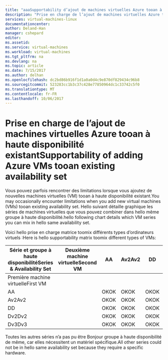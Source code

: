```yaml
---
title: "aaaSupportability d’ajout de machines virtuelles Azure tooan à haute disponibilité existant | Documents Microsoft"
description: "Prise en charge de l’ajout de machines virtuelles Azure tooan à haute disponibilité existant."
services: virtual-machines-linux
documentationcenter: 
author: Deland-Han
manager: cshepard
editor: 
ms.assetid: 
ms.service: virtual-machines
ms.workload: virtual-machines
ms.tgt_pltfrm: na
ms.devlang: na
ms.topic: article
ms.date: 7/15/2017
ms.author: delhan
ms.openlocfilehash: dc2bd86b916f1d1a0a0d4c9e870df829434c96b8
ms.sourcegitcommit: 523283cc1b3c37c428e77850964dc1c33742c5f0
ms.translationtype: MT
ms.contentlocale: fr-FR
ms.lasthandoff: 10/06/2017
---
```

# <a name="supportability-of-adding-azure-vms-tooan-existing-availability-set"></a><span data-ttu-id="1622d-103">Prise en charge de l’ajout de machines virtuelles Azure tooan à haute disponibilité existant</span><span class="sxs-lookup"><span data-stu-id="1622d-103">Supportability of adding Azure VMs tooan existing availability set</span></span>

<span data-ttu-id="1622d-104">Vous pouvez parfois rencontrer des limitations lorsque vous ajoutez de nouvelles machines virtuelles (VM) tooan à haute disponibilité existant.</span><span class="sxs-lookup"><span data-stu-id="1622d-104">You may occasionally encounter limitations when you add new virtual machines (VMs) tooan existing availability set.</span></span> <span data-ttu-id="1622d-105">Hello suivant détaille graphique les séries de machines virtuelles que vous pouvez combiner dans hello même groupe à haute disponibilité.</span><span class="sxs-lookup"><span data-stu-id="1622d-105">hello following chart details which VM series you can mix in hello same availability set.</span></span>

<span data-ttu-id="1622d-106">Voici hello prise en charge matrice toomix différents types d’ordinateurs virtuels :</span><span class="sxs-lookup"><span data-stu-id="1622d-106">Here is hello supportability matrix toomix different types of VMs:</span></span>

<span data-ttu-id="1622d-107">Série et groupe à haute disponibilité</span><span class="sxs-lookup"><span data-stu-id="1622d-107">Series & Availability Set</span></span>|<span data-ttu-id="1622d-108">Deuxième machine virtuelle</span><span class="sxs-lookup"><span data-stu-id="1622d-108">Second VM</span></span>|<span data-ttu-id="1622d-109">A</span><span class="sxs-lookup"><span data-stu-id="1622d-109">A</span></span>|<span data-ttu-id="1622d-110">Av2</span><span class="sxs-lookup"><span data-stu-id="1622d-110">Av2</span></span>|<span data-ttu-id="1622d-111">D</span><span class="sxs-lookup"><span data-stu-id="1622d-111">D</span></span>|<span data-ttu-id="1622d-112">Dv2</span><span class="sxs-lookup"><span data-stu-id="1622d-112">Dv2</span></span>|<span data-ttu-id="1622d-113">Dv3</span><span class="sxs-lookup"><span data-stu-id="1622d-113">Dv3</span></span>|
|---|---|---|---|---|---|---|
|<span data-ttu-id="1622d-114">Première machine virtuelle</span><span class="sxs-lookup"><span data-stu-id="1622d-114">First VM</span></span>|||||||
|<span data-ttu-id="1622d-115">A</span><span class="sxs-lookup"><span data-stu-id="1622d-115">A</span></span>||<span data-ttu-id="1622d-116">OK</span><span class="sxs-lookup"><span data-stu-id="1622d-116">OK</span></span>|<span data-ttu-id="1622d-117">OK</span><span class="sxs-lookup"><span data-stu-id="1622d-117">OK</span></span>|<span data-ttu-id="1622d-118">OK</span><span class="sxs-lookup"><span data-stu-id="1622d-118">OK</span></span>|<span data-ttu-id="1622d-119">OK</span><span class="sxs-lookup"><span data-stu-id="1622d-119">OK</span></span>|<span data-ttu-id="1622d-120">OK</span><span class="sxs-lookup"><span data-stu-id="1622d-120">OK</span></span>|
|<span data-ttu-id="1622d-121">Av2</span><span class="sxs-lookup"><span data-stu-id="1622d-121">Av2</span></span>||<span data-ttu-id="1622d-122">OK</span><span class="sxs-lookup"><span data-stu-id="1622d-122">OK</span></span>|<span data-ttu-id="1622d-123">OK</span><span class="sxs-lookup"><span data-stu-id="1622d-123">OK</span></span>|<span data-ttu-id="1622d-124">OK</span><span class="sxs-lookup"><span data-stu-id="1622d-124">OK</span></span>|<span data-ttu-id="1622d-125">OK</span><span class="sxs-lookup"><span data-stu-id="1622d-125">OK</span></span>|<span data-ttu-id="1622d-126">OK</span><span class="sxs-lookup"><span data-stu-id="1622d-126">OK</span></span>|
|<span data-ttu-id="1622d-127">D</span><span class="sxs-lookup"><span data-stu-id="1622d-127">D</span></span>||<span data-ttu-id="1622d-128">OK</span><span class="sxs-lookup"><span data-stu-id="1622d-128">OK</span></span>|<span data-ttu-id="1622d-129">OK</span><span class="sxs-lookup"><span data-stu-id="1622d-129">OK</span></span>|<span data-ttu-id="1622d-130">OK</span><span class="sxs-lookup"><span data-stu-id="1622d-130">OK</span></span>|<span data-ttu-id="1622d-131">OK</span><span class="sxs-lookup"><span data-stu-id="1622d-131">OK</span></span>|<span data-ttu-id="1622d-132">OK</span><span class="sxs-lookup"><span data-stu-id="1622d-132">OK</span></span>|
|<span data-ttu-id="1622d-133">Dv2</span><span class="sxs-lookup"><span data-stu-id="1622d-133">Dv2</span></span>||<span data-ttu-id="1622d-134">OK</span><span class="sxs-lookup"><span data-stu-id="1622d-134">OK</span></span>|<span data-ttu-id="1622d-135">OK</span><span class="sxs-lookup"><span data-stu-id="1622d-135">OK</span></span>|<span data-ttu-id="1622d-136">OK</span><span class="sxs-lookup"><span data-stu-id="1622d-136">OK</span></span>|<span data-ttu-id="1622d-137">OK</span><span class="sxs-lookup"><span data-stu-id="1622d-137">OK</span></span>|<span data-ttu-id="1622d-138">OK</span><span class="sxs-lookup"><span data-stu-id="1622d-138">OK</span></span>|
|<span data-ttu-id="1622d-139">Dv3</span><span class="sxs-lookup"><span data-stu-id="1622d-139">Dv3</span></span>||<span data-ttu-id="1622d-140">OK</span><span class="sxs-lookup"><span data-stu-id="1622d-140">OK</span></span>|<span data-ttu-id="1622d-141">OK</span><span class="sxs-lookup"><span data-stu-id="1622d-141">OK</span></span>|<span data-ttu-id="1622d-142">OK</span><span class="sxs-lookup"><span data-stu-id="1622d-142">OK</span></span>|<span data-ttu-id="1622d-143">OK</span><span class="sxs-lookup"><span data-stu-id="1622d-143">OK</span></span>|<span data-ttu-id="1622d-144">OK</span><span class="sxs-lookup"><span data-stu-id="1622d-144">OK</span></span>|

<span data-ttu-id="1622d-145">Toutes les autres séries n’a pas pu être Bonjour groupe à haute disponibilité de même, car elles nécessitent un matériel spécifique.</span><span class="sxs-lookup"><span data-stu-id="1622d-145">All other series could not be in hello same availability set because they require a specific hardware.</span></span>
